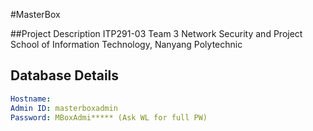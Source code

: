 #MasterBox

##Project Description
  ITP291-03 Team 3
  Network Security and Project
  School of Information Technology, Nanyang Polytechnic

## Database Details
```yml
Hostname:
Admin ID: masterboxadmin
Password: MBoxAdmi***** (Ask WL for full PW)
```

